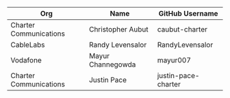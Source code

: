 | Org                    | Name                                      | GitHub Username        |
| -----------------------| ------------------------------------------| -----------------------|
| Charter Communications | Christopher Aubut | caubut-charter |
| CableLabs | Randy Levensalor | RandyLevensalor |
| Vodafone | Mayur Channegowda | mayur007 |
| Charter Communications | Justin Pace | justin-pace-charter |

